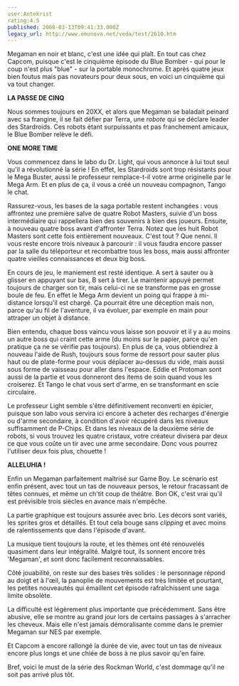 ```yaml
---
user:Antekrist
rating:4.5
published: 2008-03-13T09:41:33.000Z
legacy_url: http://www.emunova.net/veda/test/2610.htm
---
```

Megaman en noir et blanc, c'est une idée qui plaît. En tout cas chez Capcom, puisque c'est le cinquième épisode du Blue Bomber - qui pour le coup n'est plus "blue" - sur la portable monochrome. Et après quatre jeux bien foutus mais pas novateurs pour deux sous, en voici un cinquième qui va tout changer.  

  

**LA PASSE DE CINQ**  

Nous sommes toujours en 20XX, et alors que Megaman se baladait peinard avec sa frangine, il se fait défier par Terra, une _robote_ qui se déclare leader des Stardroids. Ces robots étant surpuissants et pas franchement amicaux, le Blue Bomber relève le défi.  

  

**ONE MORE TIME**  

Vous commencez dans le labo du Dr. Light, qui vous annonce à lui tout seul qu'il a révolutionné la série ! En effet, les Stardroids sont trop résistants pour le Mega Buster, aussi le professeur remplace-t-il votre arme originelle par le Mega Arm. Et en plus de ça, il vous a créé un nouveau compagnon, Tango le chat.  

Rassurez-vous, les bases de la saga portable restent inchangées : vous affrontez une première salve de quatre Robot Masters, suivie d'un boss intermédiaire qui rappellera bien des souvenirs à bien des joueurs. Ensuite, à nouveau quatre boss avant d'affronter Terra. Notez que les huit Robot Masters sont cette fois entièrement nouveaux. C'est tout ? Que nenni. Il vous reste encore trois niveaux à parcourir : il vous faudra encore passer par la salle du téléporteur et recombattre tous les boss, mais aussi affronter quatre vieilles connaissances et deux big boss.  

En cours de jeu, le maniement est resté identique. A sert à sauter ou à glisser en appuyant sur bas, B sert à tirer. Le maintenir appuyé permet toujours de charger son tir, mais celui-ci ne se transforme pas en grosse boule de feu. En effet le Mega Arm devient un poing qui frappe à mi-distance lorsqu'il est chargé. Ça pourrait être une déception mais non, parce qu'au fil de l'aventure, il va évoluer, par exemple en main pour attraper un objet à distance.  

Bien entendu, chaque boss vaincu vous laisse son pouvoir et il y a au moins un autre boss qui craint cette arme (du moins sur le papier, parce qu'en pratique ça ne se vérifie pas toujours). En plus de ça, vous obtiendrez à nouveau l'aide de Rush, toujours sous forme de ressort pour sauter plus haut ou de plate-forme pour vous déplacer au-dessus du vide, mais aussi sous forme de vaisseau pour aller dans l'espace. Eddie et Protoman sont aussi de la partie et vous donneront des items de soin quand vous les croiserez. Et Tango le chat vous sert d'arme, en se transformant en scie circulaire.  

Le professeur Light semble s'être définitivement reconverti en épicier, puisque son labo vous servira ici encore à acheter des recharges d'énergie ou d'arme secondaire, à condition d'avoir récupéré dans les niveaux suffisamment de P-Chips. Et dans les niveaux de la deuxième série de robots, si vous trouvez les quatre cristaux, votre créateur divisera par deux ce que vous coûte un tir avec une arme secondaire. Donc vous pourrez l'utiliser deux fois plus, chouette !  

  

**ALLELUHIA !**  

Enfin un Megaman parfaitement maîtrisé sur Game Boy. Le scénario est enfin présent, avec tout un tas de nouveaux persos, le retour fracassant de têtes connues, et même un ch'tit coup de théâtre. Bon OK, c'est vrai qu'il est prévisible trois siècles en avance mais n'empêche.  

La partie graphique est toujours assurée avec brio. Les décors sont variés, les sprites gros et détaillés. Et tout cela bouge sans _clipping_ et avec moins de ralentissements que dans l'épisode d'avant.  

La musique tient toujours la route, et les thèmes ont été renouvelés quasiment dans leur intégralité. Malgré tout, ils sonnent encore très 'Megaman', et sont donc facilement reconnaissables.  

Côté jouabilité, on reste sur des bases très solides : le personnage répond au doigt et à l'œil, la panoplie de mouvements est très limitée et pourtant, les petites nouveautés qui émaillent cet épisode rafraîchissent une saga limite obsolète.  

La difficulté est légèrement plus importante que précédemment. Sans être abusive, elle se montre au grand jour lors de certains passages à s'arracher les cheveux. Mais elle n'est jamais démoralisante comme dans le premier Megaman sur NES par exemple.  

Et Capcom a encore rallongé la durée de vie, avec tout un tas de niveaux encore plus longs et une chiée de boss à ne plus savoir qu'en faire.  

Bref, voici le must de la série des Rockman World, c'est dommage qu'il ne soit pas arrivé plus tôt.